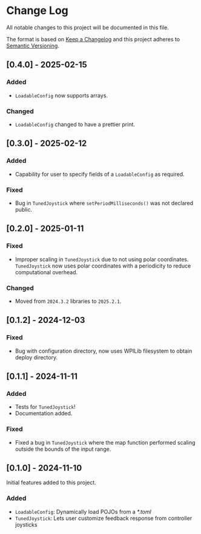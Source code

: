 # Change Log
All notable changes to this project will be documented in this file.
 
The format is based on [Keep a Changelog](http://keepachangelog.com/)
and this project adheres to [Semantic Versioning](http://semver.org/).

## [0.4.0] - 2025-02-15

### Added
- `LoadableConfig` now supports arrays.

### Changed
- `LoadableConfig` changed to have a prettier print.

## [0.3.0] - 2025-02-12

### Added 
- Capability for user to specify fields of a `LoadableConfig` as required.

### Fixed
- Bug in `TunedJoystick` where `setPeriodMilliseconds()` was not declared public.

## [0.2.0] - 2025-01-11

### Fixed
- Improper scaling in `TunedJoystick` due to not using polar coordinates.  `TunedJoystick` now uses polar coordinates with a periodicity to reduce computational overhead.  

### Changed
- Moved from `2024.3.2` libraries to `2025.2.1`.

## [0.1.2] - 2024-12-03

### Fixed
- Bug with configuration directory, now uses WPILib filesystem to obtain deploy directory.

## [0.1.1] - 2024-11-11

### Added
- Tests for `TunedJoystick`!
- Documentation added.

### Fixed
- Fixed a bug in `TunedJoystick` where the map function performed scaling outside the bounds of the input range.
 
## [0.1.0] - 2024-11-10
 
Initial features added to this project.
 
### Added
- `LoadableConfig`: Dynamically load POJOs from a _*.toml_
- `TunedJoystick`: Lets user customize feedback response from controller joysticks

